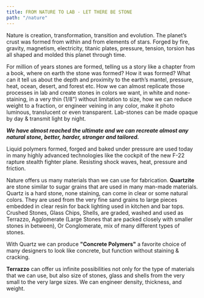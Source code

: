 ```yaml
---
title: FROM NATURE TO LAB - LET THERE BE STONE
path: "/nature"
---
```


Nature is creation, transformation, transition and evolution. The planet’s crust was  formed  from  within  and  from  elements  of  stars.  Forged  by  fire, gravity, magnetism, electricity, titanic plates, pressure, tension, torsion has all shaped and molded this planet through time.

For million of years stones are formed, telling us a story like a chapter from a book,  where  on  earth  the  stone  was  formed?  How it  was  formed?  What  can  it tell  us  about  the  depth  and  proximity  to  the  earth’s  mantel,  pressure,  heat, ocean,  desert,  and  forest  etc.  How  we  can  almost  replicate  those  processes  in lab and create  stones in colors we want, in  white and none-staining, in a very thin (1/8") without limitation to size, how we can reduce weight to a fraction, or engineer veining in any color, make it photo luminous, translucent or even transparent.  Lab-stones can be made opaque by day & transmit light by night.

<b class="accentText"><i>We  have  almost  reached  the  ultimate  and  we  can  recreate  almost  any  natural stone, better, harder, stronger and tailored.</i></b>

Liquid  polymers  formed,  forged  and  baked under  pressure  are  used  today  in many  highly  advanced  technologies  like  the  cockpit  of  the  new F-22  rapture stealth fighter plane.  Resisting shock waves, heat, pressure and friction.

Nature offers us many materials than we can use for fabrication. <b class="accentText">Quartzite</b> are stone  similar  to  sugar  grains  that  are  used  in  many  man-made  materials. Quartz is a hard stone, none staining, can come in clear or some natural colors. They  are  used  from  the  very  fine  sand  grains  to  large  pieces  embedded  in clear  resin  for  back  lighting  used  in  kitchen  and  bar  tops.    Crushed  Stones, Glass  Chips,  Shells,  are  graded,  washed  and  used  as  Terrazzo,  Agglomerate (Large  Stones  that  are  packed  closely  with  smaller  stones  in  between),  Or Conglomerate, mix of many different types of stones.

With  Quartz  we  can  produce <b class="accentText">"Concrete  Polymers"</b>  a  favorite  choice  of  many designers to look like concrete, but function without staining & cracking.

<b class="accentText">Terrazzo</b>  can  offer  us  infinite  possibilities  not  only  for  the  type  of  materials that we can use, but also size of stones, glass and shells from the very small to the very large sizes. We can engineer density, thickness, and weight.
